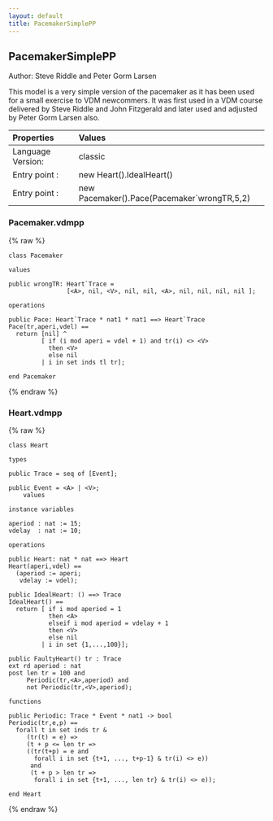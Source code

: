 ```yaml
---
layout: default
title: PacemakerSimplePP
---
```


## PacemakerSimplePP
Author: Steve Riddle and Peter Gorm Larsen


This model is a very simple version of the pacemaker as it has
been used for a small exercise to VDM newcommers. It was first 
used in a VDM course delivered by Steve Riddle and John Fitzgerald
and later used and adjusted by Peter Gorm Larsen also. 


| Properties | Values          |
| :------------ | :---------- |
|Language Version:| classic|
|Entry point     :| new Heart().IdealHeart()|
|Entry point     :| new Pacemaker().Pace(Pacemaker`wrongTR,5,2)|


### Pacemaker.vdmpp

{% raw %}
~~~
class Pacemaker

values

public wrongTR: Heart`Trace = 
                [<A>, nil, <V>, nil, nil, <A>, nil, nil, nil, nil ];
  
operations

public Pace: Heart`Trace * nat1 * nat1 ==> Heart`Trace
Pace(tr,aperi,vdel) ==
  return [nil] ^
         [ if (i mod aperi = vdel + 1) and tr(i) <> <V> 
           then <V>
           else nil
         | i in set inds tl tr];

end Pacemaker
~~~
{% endraw %}

### Heart.vdmpp

{% raw %}
~~~
class Heart

types

public Trace = seq of [Event];

public Event = <A> | <V>;
	values

instance variables

aperiod : nat := 15;
vdelay  : nat := 10;

operations

public Heart: nat * nat ==> Heart
Heart(aperi,vdel) ==
  (aperiod := aperi;
   vdelay := vdel);
    
public IdealHeart: () ==> Trace
IdealHeart() ==
  return [ if i mod aperiod = 1
           then <A>
           elseif i mod aperiod = vdelay + 1
           then <V>
           else nil
         | i in set {1,...,100}];
     
public FaultyHeart() tr : Trace
ext rd aperiod : nat
post len tr = 100 and
     Periodic(tr,<A>,aperiod) and 
     not Periodic(tr,<V>,aperiod); 
         
functions

public Periodic: Trace * Event * nat1 -> bool
Periodic(tr,e,p) ==
  forall t in set inds tr &
     (tr(t) = e) =>
     (t + p <= len tr =>
     ((tr(t+p) = e and
       forall i in set {t+1, ..., t+p-1} & tr(i) <> e))
      and
      (t + p > len tr =>
       forall i in set {t+1, ..., len tr} & tr(i) <> e));

end Heart
~~~
{% endraw %}

